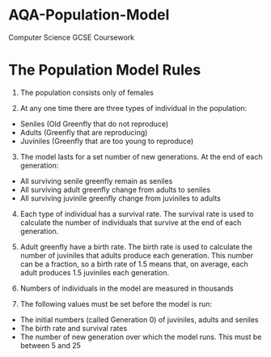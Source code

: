 # AQA-Population-Model
Computer Science GCSE Coursework

# The Population Model Rules
1. The population consists only of females

2. At any one time there are three types of individual in the population:
  - Seniles (Old Greenfly that do not reproduce)
  - Adults (Greenfly that are reproducing)
  - Juviniles (Greenfly that are too young to reproduce)

3. The model lasts for a set number of new generations. At the end of each generation:
  - All surviving senile greenfly remain as seniles
  - All surviving adult greenfly change from adults to seniles
  - All surviving juvinile greenfly change from juviniles to adults

4. Each type of individual has a survival rate. The survival rate is used to calculate the number of individuals that survive at the end of each generation.

5. Adult greenfly have a birth rate. The birth rate is used to calculate the number of juviniles that adults produce each generation. This number can be a fraction, so a birth rate of 1.5 means that, on average, each adult produces 1.5 juviniles each generation.

6. Numbers of individuals in the model are measured in thousands

7. The following values must be set before the model is run:
  - The initial numbers (called Generation 0) of juviniles, adults and seniles
  - The birth rate and survival rates
  - The number of new generation over which the model runs. This must be between 5 and 25
